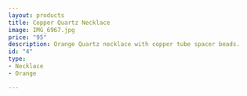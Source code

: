 ```yaml
---
layout: products
title: Copper Quartz Necklace
image: IMG_6967.jpg
price: "95"
description: Orange Quartz necklace with copper tube spacer beads.
id: "4"
type:
- Necklace
- Orange

---
```

